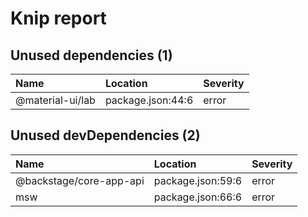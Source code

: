 # Knip report

## Unused dependencies (1)

| Name             | Location          | Severity |
| :--------------- | :---------------- | :------- |
| @material-ui/lab | package.json:44:6 | error    |

## Unused devDependencies (2)

| Name                    | Location          | Severity |
| :---------------------- | :---------------- | :------- |
| @backstage/core-app-api | package.json:59:6 | error    |
| msw                     | package.json:66:6 | error    |
